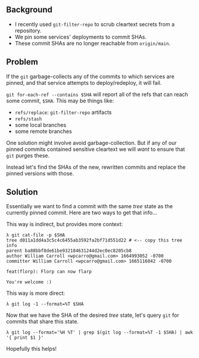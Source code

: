 ## Background

- I recently used `git-filter-repo` to scrub cleartext secrets from a
  repository.
- We pin some services' deployments to commit SHAs.
- These commit SHAs are no longer reachable from `origin/main`.

## Problem

If the `git` garbage-collects any of the commits to which services are pinned,
and that service attempts to deploy/redeploy, it will fail.

`git for-each-ref --contains $SHA` will report all of the refs that can reach
some commit, `$SHA`. This may be things like:
- `refs/replace`: `git-filter-repo` artifacts
- `refs/stash`
- some local branches
- some remote branches

One solution might involve avoid garbage-collection. But if any of our pinned
commits contained sensitive cleartext we will *want* to ensure that `git` purges
these.

Instead let's find the SHAs of the new, rewritten commits and replace the pinned
versions with those.

## Solution

Essentially we want to find a commit with the same *tree* state as the currently
pinned commit. Here are two ways to get that info...

This way is indirect, but provides more context:

```shell
λ git cat-file -p $SHA
tree d011a1dd4a3c5c4c6455ab3592fa2bf71d551d22 # <-- copy this tree info
parent ba88bbf8de61be932184631244d2ec0ec8205cb8
author William Carroll <wpcarro@gmail.com> 1664993052 -0700
committer William Carroll <wpcarro@gmail.com> 1665116042 -0700

feat(florp): Florp can now flarp

You're welcome :)
```

This way is more direct:

```shell
λ git log -1 --format=%T $SHA
```

Now that we have the SHA of the desired *tree* state, let's query `git` for
commits that share this state.

```shell
λ git log --format='%H %T' | grep $(git log --format=%T -1 $SHA) | awk '{ print $1 }'
```

Hopefully this helps!
